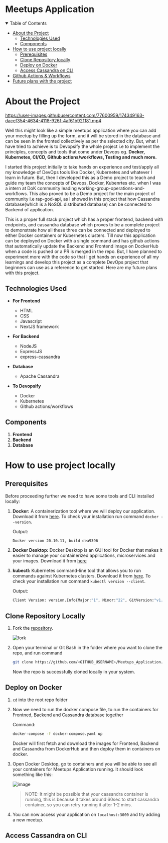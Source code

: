 # Meetups Application

<details open="open">
<summary>Table of Contents</summary>

- [About the Project](#about-the-project)
  - [Technologies Used](#technologies-used)
  - [Components](#components)
- [How to use project locally](#how-to-use-project-locally)
  - [Prerequisites](#prerequisites)
  - [Clone Repository locally](#clone-repository-locally)
  - [Deploy on Docker](#deploy-on-docker)
  - [Access Cassandra on CLI](#access-cassandra-on-cli)
- [Github Actions & Workflows](#github-actions-&-workflows)
- [Future plans with the project](#future-plans-with-the-project)

</details>

# About the Project

https://user-images.githubusercontent.com/77600959/174349163-dacef354-4634-4118-926f-4af61b921181.mp4

Well this might look like a simple meetups application where you can add your meetup by filling up the form, and it will be stored in the database and can be seen in the fronted collectively as per the selected city. But, what I have tried to achieve is to Devopsify the whole project i.e to implement the principles, concepts and tools that come under Devops eg. **Docker, Kubernetes, CI/CD, Github actions/workflows, Testing and much more.** 

I started this project initially to take hands on experience and test/apply all my knowledge of DevOps tools like Docker, Kubernetes and whatever I learn in future. But, then I developed this as a Demo project to teach and guide my team the concepts of Devops, Docker, Kubenrtes etc. when I was a intern at DoK community leading working-group-operations-and-workflows. This also proved to be a Demo project for the main project of community i.e rap-god-api, as I showed in this project that how Cassandra database(which is a NoSQL distributed database) can be connected to Backend of application.

This is a proper full stack project which has a proper frontend, backend with endpoints, and cassandra database which proves to be a complete project to demonstrate how all these three can be connected and deployed to either Docker containers or Kubernetes clusters. Till now this application can be deployed on Docker with a single command and has github actions that automatically update the Backend and Frontend image on DockerHub when a code is pushed or a PR is merged in the repo. But, I have planned to experiment more with the code so that I get hands on experience of all my learnings and develop this project as a complete DevOps project that beginners can use as a reference to get started. Here are my future plans with this project.

## Technologies Used

- **For Frontend**
   - HTML
   - CSS
   - Javascript
   - NextJS framework
   
- **For Backend**
   - NodeJS
   - ExpressJS
   - express-cassandra
   
- **Database**
   - Apache Cassandra
   
- **To Devopsify**
   - Docker
   - Kubernetes
   - Github actions/workflows
   
## Components

  1. **Frontend**
  2. **Backend**
  3. **Database**

# How to use project locally

## Prerequisites

Before proceeding further we need to have some tools and CLI installed locally:

1. **Docker:** A containerization tool where we will deploy our application. Download it from [here](https://www.docker.com/products/docker-desktop). To check your installation run command `docker --version`.

   Output:

   ```sh
   Docker version 20.10.11, build dea9396
   ```
   
2. **Docker Desktop:** Docker Desktop is an GUI tool for Docker that makes it easier to manage your containerized applications, microservices and your images. Download it from [here](https://www.docker.com/products/docker-desktop/)

3. **kubectl:** Kubernetes command-line tool that allows you to run commands against Kubernetes clusters. Download it from [here](https://kubernetes.io/docs/tasks/tools/). To check your installation run command `kubectl version --client`.

   Output:

   ```sh
   Client Version: version.Info{Major:"1", Minor:"22", GitVersion:"v1.22.0", GitCommit:"c2b5237ccd9c0f1d600d3072634ca66cefdf272f", GitTreeState:"clean", BuildDate:"2021-08-04T18:03:20Z", GoVersion:"go1.16.6", Compiler:"gc", Platform:"windows/amd64"}
   ```

## Clone Repository Locally

1. Fork the [repository](https://github.com/yashgangwar7558/Meetups_Application).

    ![fork](https://www.freecodecamp.org/news/content/images/2022/02/image-29.png)
    
2. Open your terminal or Git Bash in the folder where you want to clone the repo, and run command

    ```sh
    git clone https://github.com/<GITHUB_USERNAME>/Meetups_Application.git
    ```
    Now the repo is successfully cloned locally in your system.
    
## Deploy on Docker

1. `cd` into the root repo folder

2. Now we need to run the docker compose file, to run the containers for Frontned, Backend and Cassandra database together 

    Command:
    ```sh
    docker-compose -f docker-compose.yaml up
    ```
    
    Docker will first fetch and download the images for Frontend, Backend and Cassandra from DockerHub and then deploy them in containers on docker.
   
3. Open Docker Desktop, go to containers and you will be able to see all your containers for Meetups Application running. It should look something like this:

    ![image](https://user-images.githubusercontent.com/77600959/174449915-23934edf-a11f-469d-a2dd-0421245233ab.png)

    > NOTE: It might be possible that your caasandra container is running, this is because it takes around 60sec to start cassandra container, so you can retry running it after 1-2 mins.
    
4. You can now access your application on `localhost:3000` and try adding a new meetup.

## Access Cassandra on CLI




